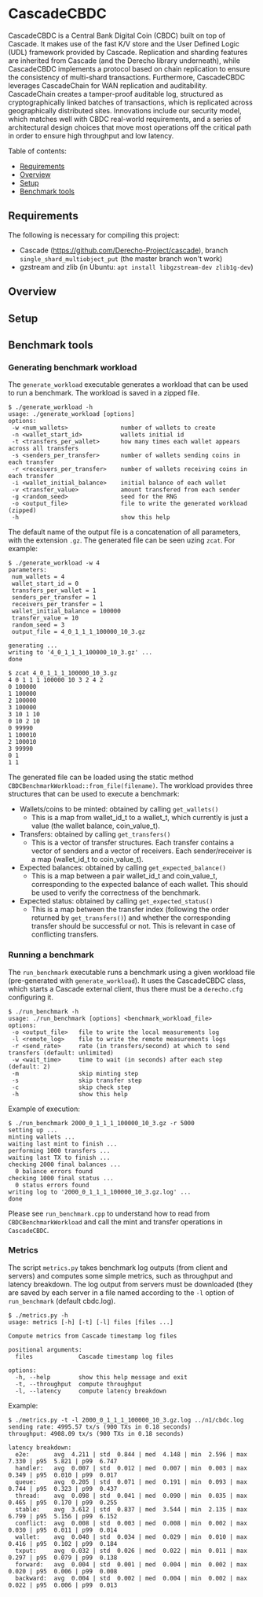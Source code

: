 # CascadeCBDC
CascadeCBDC is a Central Bank Digital Coin (CBDC) built on top of Cascade. It
makes use of the fast K/V store and the User Defined Logic (UDL) framework
provided by Cascade. Replication and sharding features are inherited from
Cascade (and the Derecho library underneath), while CascadeCBDC implements a
protocol based on chain replication to ensure the consistency of multi-shard
transactions. Furthermore, CascadeCBDC leverages CascadeChain for WAN
replication and auditability. CascadeChain creates a tamper-proof auditable log,
structured as cryptographically linked batches of transactions, which is
replicated across geographically distributed sites. Innovations include our
security model, which matches well with CBDC real-world requirements, and a
series of architectural design choices that move most operations off the
critical path in order to ensure high throughput and low latency.

Table of contents:

- [Requirements](#requirements)
- [Overview](#overview)
- [Setup](#setup)
- [Benchmark tools](#benchmark-tools)


## Requirements
The following is necessary for compiling this project:
- Cascade (https://github.com/Derecho-Project/cascade), branch `single_shard_multiobject_put` (the master branch won't work)
- gzstream and zlib (in Ubuntu: `apt install libgzstream-dev zlib1g-dev`)



## Overview

## Setup

## Benchmark tools


### Generating benchmark workload
The `generate_workload` executable generates a workload that can be used to run a benchmark. The workload is saved in a zipped file.
```
$ ./generate_workload -h
usage: ./generate_workload [options]
options:
 -w <num_wallets>               number of wallets to create
 -n <wallet_start_id>           wallets initial id
 -t <transfers_per_wallet>      how many times each wallet appears across all transfers
 -s <senders_per_transfer>      number of wallets sending coins in each transfer
 -r <receivers_per_transfer>    number of wallets receiving coins in each transfer
 -i <wallet_initial_balance>	initial balance of each wallet
 -v <transfer_value>            amount transfered from each sender
 -g <random_seed>               seed for the RNG
 -o <output_file>               file to write the generated workload (zipped)
 -h                             show this help
```

The default name of the output file is a concatenation of all parameters, with the extension `.gz`. The generated file can be seen uzing `zcat`. For example:
```
$ ./generate_workload -w 4
parameters:
 num_wallets = 4
 wallet_start_id = 0
 transfers_per_wallet = 1
 senders_per_transfer = 1
 receivers_per_transfer = 1
 wallet_initial_balance = 100000
 transfer_value = 10
 random_seed = 3
 output_file = 4_0_1_1_1_100000_10_3.gz

generating ...
writing to '4_0_1_1_1_100000_10_3.gz' ...
done

$ zcat 4_0_1_1_1_100000_10_3.gz
4 0 1 1 1 100000 10 3 2 4 2
0 100000
1 100000
2 100000
3 100000
3 10 1 10 
0 10 2 10 
0 99990
1 100010
2 100010
3 99990
0 1
1 1
```

The generated file can be loaded using the static method `CBDCBenchmarkWorkload::from_file(filename)`. The workload provides three structures that can be used to execute a benchmark:
- Wallets/coins to be minted: obtained by calling `get_wallets()`
    - This is a map from wallet\_id\_t to a wallet\_t, which currently is just a value (the wallet balance, coin\_value\_t). 
- Transfers: obtained by calling `get_transfers()`
    - This is a vector of transfer structures. Each transfer contains a vector of senders and a vector of receivers. Each sender/receiver is a map (wallet\_id\_t to coin\_value\_t).
- Expected balances: obtained by calling `get_expected_balance()`
    - This is a map between a pair wallet\_id\_t and coin\_value\_t, corresponding to the expected balance of each wallet. This should be used to verify the correctness of the benchmark.
- Expected status: obtained by calling `get_expected_status()`
    - This is a map between the transfer index (following the order returned by `get_transfers()`) and whether the corresponding transfer should be successful or not. This is relevant in case of conflicting transfers.

### Running a benchmark
The `run_benchmark` executable runs a benchmark using a given workload file (pre-generated with `generate_workload`). It uses the CascadeCBDC class, which starts a Cascade external client, thus there must be a `derecho.cfg` configuring it.
```
$ ./run_benchmark -h
usage: ./run_benchmark [options] <benchmark_workload_file>
options:
 -o <output_file>   file to write the local measurements log
 -l <remote_log>    file to write the remote measurements logs
 -r <send_rate>     rate (in transfers/second) at which to send transfers (default: unlimited)
 -w <wait_time>     time to wait (in seconds) after each step (default: 2)
 -m                 skip minting step
 -s                 skip transfer step
 -c                 skip check step
 -h                 show this help
```

Example of execution:
```
$ ./run_benchmark 2000_0_1_1_1_100000_10_3.gz -r 5000
setting up ...
minting wallets ...
waiting last mint to finish ...
performing 1000 transfers ...
waiting last TX to finish ...
checking 2000 final balances ...
  0 balance errors found
checking 1000 final status ...
  0 status errors found
writing log to '2000_0_1_1_1_100000_10_3.gz.log' ...
done
```

Please see `run_benchmark.cpp` to understand how to read from `CBDCBenchmarkWorkload` and call the mint and transfer operations in `CascadeCBDC`.

### Metrics
The script `metrics.py` takes benchmark log outputs (from client and servers) and computes some simple metrics, such as throughput and latency breakdown. The log output from servers must be downloaded (they are saved by each server in a file named according to the `-l` option of `run_benchmark` (default cbdc.log). 
```
$ ./metrics.py -h
usage: metrics [-h] [-t] [-l] files [files ...]

Compute metrics from Cascade timestamp log files

positional arguments:
  files             Cascade timestamp log files

options:
  -h, --help        show this help message and exit
  -t, --throughput  compute throughput
  -l, --latency     compute latency breakdown
```

Example:
```
$ ./metrics.py -t -l 2000_0_1_1_1_100000_10_3.gz.log ../n1/cbdc.log 
sending rate: 4995.57 tx/s (900 TXs in 0.18 seconds)
throughput: 4908.09 tx/s (900 TXs in 0.18 seconds)

latency breakdown:
  e2e:       avg  4.211 | std  0.844 | med  4.148 | min  2.596 | max  7.330 | p95  5.821 | p99  6.747
  handler:   avg  0.007 | std  0.012 | med  0.007 | min  0.003 | max  0.349 | p95  0.010 | p99  0.017
  queue:     avg  0.205 | std  0.071 | med  0.191 | min  0.093 | max  0.744 | p95  0.323 | p99  0.437
  thread:    avg  0.098 | std  0.041 | med  0.090 | min  0.035 | max  0.465 | p95  0.170 | p99  0.255
  stable:    avg  3.612 | std  0.837 | med  3.544 | min  2.135 | max  6.799 | p95  5.156 | p99  6.152
  conflict:  avg  0.008 | std  0.003 | med  0.008 | min  0.002 | max  0.030 | p95  0.011 | p99  0.014
  wallet:    avg  0.040 | std  0.034 | med  0.029 | min  0.010 | max  0.416 | p95  0.102 | p99  0.184
  txput:     avg  0.032 | std  0.026 | med  0.022 | min  0.011 | max  0.297 | p95  0.079 | p99  0.138
  forward:   avg  0.004 | std  0.001 | med  0.004 | min  0.002 | max  0.020 | p95  0.006 | p99  0.008
  backward:  avg  0.004 | std  0.002 | med  0.004 | min  0.002 | max  0.022 | p95  0.006 | p99  0.013
```

